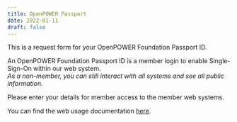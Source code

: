 ```yaml
---
title: OpenPOWER Passport
date: 2022-01-11
draft: false
---
```


This is a request form for your OpenPOWER Foundation Passport ID.  

An OpenPOWER Foundation Passport ID is a member login to enable Single-Sign-On within our web system.  
_As a non-member, you can still interact with all systems and see all public information._  

Please enter your details for member access to the member web systems.  

You can find the web usage documentation [here](https://files.openpower.foundation/s/Sj756P5B39T7XnP).  
